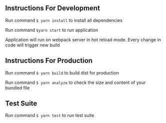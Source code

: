 ## Instructions For Development

Run command `$ yarn install` to install all dependencies

Run command `$yarn start` to run application

Application will run on webpack server in hot reload mode. Every change in code will trigger new build


## Instructions For Production

Run command `$ yarn build` to build dist for production

Run command `$ yarn analyze` to check the size and content of your bundled file


## Test Suite

Run command `$ yarn test` to run test suite
